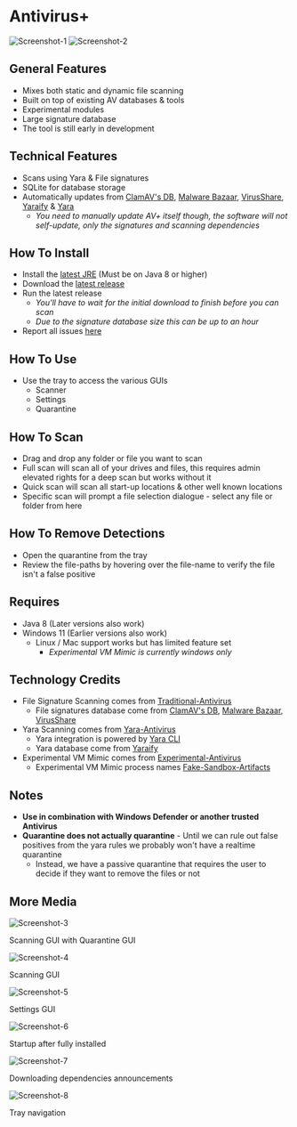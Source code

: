 # Antivirus+
![Screenshot-1](.github/screen-1.png "Screenshot-1")
![Screenshot-2](.github/screen-2.png "Screenshot-2")

## General Features
+ Mixes both static and dynamic file scanning
+ Built on top of existing AV databases & tools
+ Experimental modules
+ Large signature database
+ The tool is still early in development

## Technical Features
+ Scans using Yara & File signatures
+ SQLite for database storage
+ Automatically updates from [ClamAV's DB](https://github.com/Cisco-Talos/clamav), [Malware Bazaar](https://bazaar.abuse.ch/), [VirusShare](https://virusshare.com/), [Yaraify](https://yaraify.abuse.ch/) & [Yara](https://github.com/VirusTotal/yara)
  + *You need to manually update AV+ itself though, the software will not self-update, only the signatures and scanning dependencies*

## How To Install
+ Install the [latest JRE](https://adoptium.net/temurin/releases/) (Must be on Java 8 or higher)
+ Download the [latest release](https://github.com/Konloch/Antivirus/releases/latest)
+ Run the latest release
  + *You'll have to wait for the initial download to finish before you can scan*
  + *Due to the signature database size this can be up to an hour*
+ Report all issues [here](https://github.com/Konloch/Antivirus/issues/new)

## How To Use
+ Use the tray to access the various GUIs
  + Scanner
  + Settings
  + Quarantine

## How To Scan
+ Drag and drop any folder or file you want to scan
+ Full scan will scan all of your drives and files, this requires admin elevated rights for a deep scan but works without it
+ Quick scan will scan all start-up locations & other well known locations
+ Specific scan will prompt a file selection dialogue - select any file or folder from here

## How To Remove Detections
+ Open the quarantine from the tray
+ Review the file-paths by hovering over the file-name to verify the file isn't a false positive

## Requires
+ Java 8 (Later versions also work)
+ Windows 11 (Earlier versions also work)
  + Linux / Mac support works but has limited feature set
    + *Experimental VM Mimic is currently windows only*

## Technology Credits
+ File Signature Scanning comes from [Traditional-Antivirus](https://github.com/Konloch/Traditional-Antivirus)
    + File signatures database come from [ClamAV's DB](https://github.com/Cisco-Talos/clamav), [Malware Bazaar](https://bazaar.abuse.ch/), [VirusShare](https://virusshare.com/)
+ Yara Scanning comes from [Yara-Antivirus](https://github.com/Konloch/Yara-Antivirus)
  + Yara integration is powered by [Yara CLI](https://github.com/VirusTotal/yara)
  + Yara database come from [Yaraify](https://yaraify.abuse.ch/)
+ Experimental VM Mimic comes from [Experimental-Antivirus](https://github.com/Konloch/Experimental-Antivirus)
  + Experimental VM Mimic process names [Fake-Sandbox-Artifacts](https://github.com/NavyTitanium/Fake-Sandbox-Artifacts)

## Notes
+ **Use in combination with Windows Defender or another trusted Antivirus**
+ **Quarantine does not actually quarantine** - Until we can rule out false positives from the yara rules we probably won't have a realtime quarantine
  + Instead, we have a passive quarantine that requires the user to decide if they want to remove the files or not

## More Media


![Screenshot-3](.github/screen-3.gif "Screenshot-3")

Scanning GUI with Quarantine GUI

![Screenshot-4](.github/screen-4.gif "Screenshot-4")

Scanning GUI

![Screenshot-5](.github/screen-5.png "Screenshot-5")

Settings GUI

![Screenshot-6](.github/screen-6.gif "Screenshot-6")

Startup after fully installed

![Screenshot-7](.github/screen-7.gif "Screenshot-7")

Downloading dependencies announcements

![Screenshot-8](.github/screen-8.png "Screenshot-8")

Tray navigation
